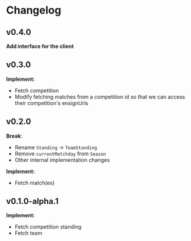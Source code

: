 # Changelog

## v0.4.0

**Add interface for the client**

## v0.3.0

**Implement:**

- Fetch competition
- Modify fetching matches from a competition id so that we can access their competition's ensignUrls

## v0.2.0

**Break**:

- Rename `Standing` -> `TeamStanding`
- Remove `currentMatchday` from `Season`
- Other internal implementation changes

**Implement:**

- Fetch match(es)

## v0.1.0-alpha.1

**Implement:**

- Fetch competition standing
- Fetch team

